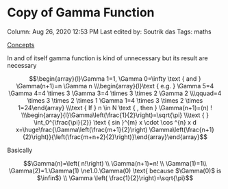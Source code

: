 # Copy of Gamma Function

Column: Aug 26, 2020 12:53 PM
Last edited by: Soutrik das
Tags: maths

[Concepts](Copy%20of%20Gamma%20Function%2075a23019e46341fab8bcd06ee10a3f90/Concepts%200e2be067d8f743fda3659d37864abe4c.csv)

In and of itself gamma function is kind of unnecessary but its result are necessary 

$$\begin{array}{l}\Gamma 1=1, \Gamma 0=\infty \text { and } \Gamma(n+1)=n \Gamma n \\\begin{array}{l}\text { e.g. } \Gamma 5=4 \Gamma 4=4 \times 3 \Gamma 3=4 \times 3 \times 2 \Gamma 2 \\\qquad=4 \times 3 \times 2 \times 1 \Gamma 1=4 \times 3 \times 2 \times 1=24\end{array} \\\text { If } n \in N \text { , then } \Gamma(n+1)=(n) ! \\\begin{array}{l}\Gamma\left(\frac{1}{2}\right)=\sqrt{\pi} \\\text {  } \int_0^{\frac{\pi}{2}} \text { sin }^{m} x \cdot \cos ^{n} x d x=\huge\frac{\Gamma\left(\frac{m+1}{2}\right) \Gamma\left(\frac{n+1}{2}\right)}{\left(\frac{m+n+2}{2}\right)}\end{array}\end{array}$$

Basically 

$$\Gamma(n)=\left( n!\right) \\
\Gamma(n+1)=n! \\
\Gamma(1)=1\\
\Gamma(2)=1.\Gamma(1) \ne1.0.\Gamma(0) \text{ because $\Gamma(0)$ is $\infin$} \\
\Gamma \left( \frac{1}{2}\right)=\sqrt{\pi}$$
